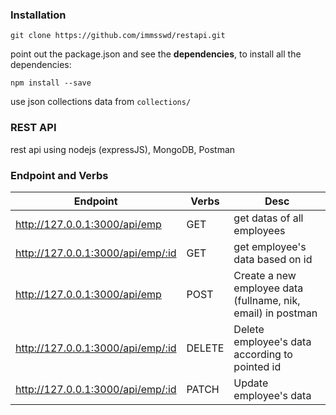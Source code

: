 ### Installation
```
git clone https://github.com/immsswd/restapi.git
```
point out the package.json and see the **dependencies**, to install all the dependencies:
```
npm install --save
```

use json collections data from `collections/`

### REST API
rest api using nodejs (expressJS), MongoDB, Postman

### Endpoint and Verbs

| Endpoint  |Verbs   |Desc   |
|---|---|---|
| http://127.0.0.1:3000/api/emp  |GET   | get datas of all employees  |
| http://127.0.0.1:3000/api/emp/:id  |GET   | get employee's data based on id|
| http://127.0.0.1:3000/api/emp  |POST   | Create a new employee data (fullname, nik, email) in postman  |
| http://127.0.0.1:3000/api/emp/:id  |DELETE   | Delete employee's data according to pointed id  |
| http://127.0.0.1:3000/api/emp/:id |PATCH   | Update employee's data  |

